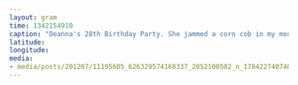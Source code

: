 ```yaml
---
layout: gram
time: 1342154910
caption: "Deanna's 28th Birthday Party. She jammed a corn cob in my mouth and then rode me like a horse! :)"
latitude: 
longitude: 
media:
- media/posts/201207/11195605_626329574168337_2052100502_n_17842274074000351.jpg
---
```

